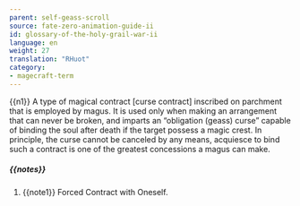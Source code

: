 ```yaml
---
parent: self-geass-scroll
source: fate-zero-animation-guide-ii
id: glossary-of-the-holy-grail-war-ii
language: en
weight: 27
translation: "RHuot"
category:
- magecraft-term
---
```


{{n1}}
A type of magical contract [curse contract] inscribed on parchment that is employed by magus. It is used only when making an arrangement that can never be broken, and imparts an “obligation (geass) curse” capable of binding the soul after death if the target possess a magic crest. In principle, the curse cannot be canceled by any means, acquiesce to bind such a contract is one of the greatest concessions a magus can make.

##### {{notes}}

1. {{note1}} Forced Contract with Oneself.
